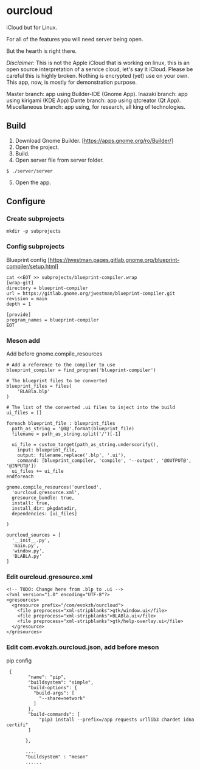 # ourcloud

iCloud but for Linux.

For all of the features you will need server being open.

But the hearth is right there.

*Disclaimer:* This is not the Apple iCloud that is working on linux, this is an open source interpretation of a service cloud, let's say it iCloud.
Please be careful this is highly broken.
Nothing is encrypted (yet) use on your own.
This app, now, is mostly for demonstration purpose.


Master branch: app using Builder-IDE (Gnome App).
Inazaki branch: app using kirigami (KDE App)
Dante branch: app using qtcreator (Qt App).
Miscellaneous branch: app using, for research, all king of technologies.


## Build
1. Download Gnome Builder. [https://apps.gnome.org/ro/Builder/]
2. Open the project.
3. Build.
4. Open server file from server folder.

```
$ ./server/server
```

5. Open the app.

## Configure
### Create subprojects

```
mkdir -p subprojects 
```

### Config subprojects
Blueprint config [https://jwestman.pages.gitlab.gnome.org/blueprint-compiler/setup.html]

```
cat <<EOT >> subprojects/blueprint-compiler.wrap
[wrap-git]
directory = blueprint-compiler
url = https://gitlab.gnome.org/jwestman/blueprint-compiler.git
revision = main
depth = 1

[provide]
program_names = blueprint-compiler
EOT
```

### Meson add
Add before gnome.compile_resources

```
# Add a reference to the compiler to use
blueprint_compiler = find_program('blueprint-compiler')

# The blueprint files to be converted
blueprint_files = files(
    'BLABla.blp'
)
```

```
# The list of the converted .ui files to inject into the build
ui_files = []

foreach blueprint_file : blueprint_files
  path_as_string = '@0@'.format(blueprint_file)
  filename = path_as_string.split('/')[-1]

  ui_file = custom_target(path_as_string.underscorify(),
    input: blueprint_file,
    output: filename.replace('.blp', '.ui'),
    command: [blueprint_compiler, 'compile', '--output', '@OUTPUT@', '@INPUT@'])
  ui_files += ui_file
endforeach
```

```
gnome.compile_resources('ourcloud',
  'ourcloud.gresource.xml',
  gresource_bundle: true,
  install: true,
  install_dir: pkgdatadir,
  dependencies: [ui_files]

)
```

```
ourcloud_sources = [
  '__init__.py',
  'main.py',
  'window.py',
  'BLABLA.py'
]
```

### Edit ourcloud.gresource.xml

```
<!-- TODO: Change here from .blp to .ui -->
<?xml version="1.0" encoding="UTF-8"?>
<gresources>
  <gresource prefix="/com/evokzh/ourcloud">
    <file preprocess="xml-stripblanks">gtk/window.ui</file>
    <file preprocess="xml-stripblanks">BLABla.ui</file>
    <file preprocess="xml-stripblanks">gtk/help-overlay.ui</file>
  </gresource>
</gresources>
```

### Edit com.evokzh.ourcloud.json, add before meson
pip config 

```
 {
        "name": "pip",
        "buildsystem": "simple",
        "build-options": {
          "build-args": [
            "--share=network"
          ]
        },
        "build-commands": [
            "pip3 install --prefix=/app requests urllib3 chardet idna certifi"
        ]

       },

       ....
       "buildsystem" : "meson"
       ......
```
